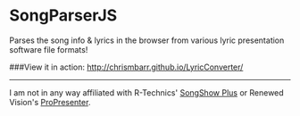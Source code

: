 SongParserJS
==================

Parses the song info &amp; lyrics in the browser from various lyric presentation software file formats!

###View it in action: http://chrismbarr.github.io/LyricConverter/

---
I am not in any way affiliated with R-Technics' [SongShow Plus](http://songshowplus.com/) or Renewed Vision's [ProPresenter](http://www.renewedvision.com/propresenter.php).
